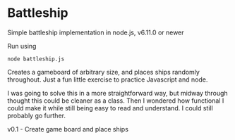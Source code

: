 # Battleship
Simple battleship implementation in node.js, v6.11.0 or newer

Run using

  `node battleship.js`

Creates a gameboard of arbitrary size, and places ships randomly throughout.
Just a fun little exercise to practice Javascript and node.

I was going to solve this in a more straightforward way, but midway through thought this could be cleaner as a class.
Then I wondered how functional I could make it while still being easy to read and understand. I could still probably go further.

v0.1 - Create game board and place ships
